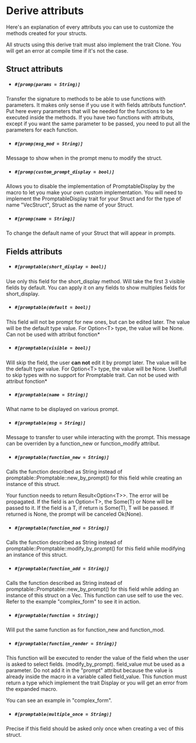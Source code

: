 # Derive attributs

Here's an explanation of every attributs you can use to customize the methods created for your structs.

All structs using this derive trait must also implement the trait Clone. You will get an error at compile time if it's not the case.


## Struct attributs


- ##### `#[promp(params = String)]`

Transfer the signature to methods to be able to use functions with parameters. It makes only sense if you use it with fields attributs function*.
Put here every parameters that will be needed for the functions to be executed inside the methods.
If you have two functions with attributs, except if you want the same parameter to be passed, you need to put all the parameters for each function.

- ##### `#[promp(msg_mod = String)]`

Message to show when in the prompt menu to modify the struct.

- ##### `#[promp(custom_prompt_display = bool)]`

Allows you to disable the implementation of PromptableDisplay by the macro to let you make your own custom implementation.
You will need to implement the PromptableDisplay trait for your Struct and for the type of name "VecStruct", Struct as the name of your Struct.
- ##### `#[promp(name = String)]`

To change the default name of your Struct that will appear in prompts.

## Fields attributs

- ##### `#[promptable(short_display = bool)]`

Use only this field for the short_display method. Will take the first 3 visible fields by default. You can apply it on any fields to show multiples fields for short_display.

- ##### `#[promptable(default = bool)]`

This field will not be prompt for new ones, but can be edited later.  The value will be the default type value. For Option\<T\> type, the value will be None.
Can not be used with attribut fonction*

- ##### `#[promptable(visible = bool)]`

Will skip the field, the user **can not** edit it by prompt later.
The value will be the default type value. For Option\<T\> type, the value will be None.
Uselfull to skip types with no support for Promptable trait.
Can not be used with attribut fonction*

- ##### `#[promptable(name = String)]`

What name to be displayed on various prompt.

- ##### `#[promptable(msg = String)]` 

Message to transfer to user while interacting with the prompt. This message can be overriden by a function_new or function_modify attribut.

- ##### `#[promptable(function_new = String)]`

Calls the function described as String instead of promptable::Promptable::new_by_prompt() for this field while creating an instance of this struct.

Your function needs to return Result\<Option\<T\>\>.
The error will be propagated.
If the field is an Option\<T\>, the Some\(T\) or None will be passed to it.
If the field is a T, if return is Some\(T\), T will be passed.
If returned is None, the prompt will be canceled Ok(None).

- ##### `#[promptable(function_mod = String)]`

Calls the function described as String instead of promptable::Promptable::modify_by_prompt() for this field while modifying an instance of this struct.

- ##### `#[promptable(function_add = String)]`

Calls the function described as String instead of promptable::Promptable::new_by_prompt() for this field while adding an instance of this struct on a Vec. This function can use self to use the vec. Refer to the example "complex_form" to see it in action.

- ##### `#[promptable(function = String)]`

Will put the same function as for function_new and function_mod.

- ##### `#[promptable(function_render = String)]`

This function will be executed to render the value of the field when the user is asked to select fields. (modify_by_prompt).
field_value mut be used as a parameter. Do not add it in the "prompt" attribut because the value is already inside the macro in a variable called field_value.
This function must return a type which implement the trait Display or you will get an error from the expanded macro.

You can see an example in "complex_form".

- ##### `#[promptable(multiple_once = String)]`

Precise if this field should be asked only once when creating a vec of this struct.

